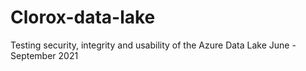 # Clorox-data-lake
Testing security, integrity and usability of the Azure Data Lake
June - September 2021

